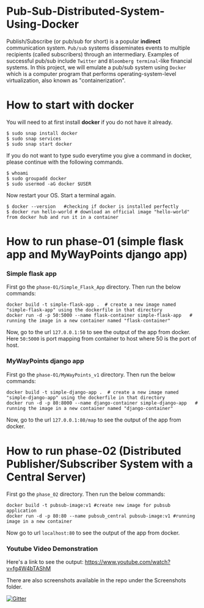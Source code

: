 # Pub-Sub-Distributed-System-Using-Docker

Publish/Subscribe (or pub/sub for short) is a popular **indirect** communication system. `Pub/sub` systems disseminates events to multiple recipients (called subscribers) through an intermediary. Examples of successful pub/sub include `Twitter` and `Bloomberg terminal`-like financial systems. In this project, we will emulate a pub/sub system using `Docker` which is a computer program that performs operating-system-level virtualization, also known as "containerization".

# How to start with docker

You will need to at first install **docker** if you do not have it already.

```
$ sudo snap install docker
$ sudo snap services
$ sudo snap start docker

```
If you do not want to type sudo everytime you give a command in docker, please continue with the following commands.

```
$ whoami
$ sudo groupadd docker
$ sudo usermod -aG docker $USER

```
Now restart your OS. Start a terminal again.

```
$ docker --version   #checking if docker is installed perfectly
$ docker run hello-world # download an official image "hello-world" from docker hub and run it in a container

```

# How to run phase-01 (simple flask app and MyWayPoints django app)

###  Simple flask app

First go the `phase-01/Simple_Flask_App` directory. Then run the below commands:

```
docker build -t simple-flask-app .  # create a new image named "simple-flask-app" using the dockerfile in that directory
docker run -d -p 50:5000 --name flask-container simple-flask-app   # running the image in a new container named "flask-container"
```
Now, go to the url `127.0.0.1:50` to see the output of the app from docker. Here `50:5000` is port mapping from container to host where 50 is the port of host.


###  MyWayPoints django app

First go the `phase-01/MyWayPoints_v1` directory. Then run the below commands:

```
docker build -t simple-django-app .  # create a new image named "simple-django-app" using the dockerfile in that directory
docker run -d -p 80:8000 --name django-container simple-django-app   # running the image in a new container named "django-container"
```
Now, go to the url `127.0.0.1:80/map` to see the output of the app from docker. 

# How to run phase-02 (Distributed Publisher/Subscriber System with a Central Server)

First go the `phase_02` directory. Then run the below commands:

```
docker build -t pubsub-image:v1 #create new image for pubsub application
docker run -d -p 80:80 --name pubsub_central pubsub-image:v1 #running image in a new container
```
Now go to url `localhost:80` to see the output of the app from docker.

### Youtube Video Demonstration

Here's a link to see the output: https://www.youtube.com/watch?v=fg4W4bTAShM

There are also screenshots available in the repo under the Screenshots folder.


[![Gitter](https://badges.gitter.im/Join%20Chat.svg)](https://gitter.im/Pub-Sub-Distributed-System-Using-Docker/Lobby?utm_source=badge&utm_medium=badge&utm_campaign=pr-badge&utm_content=badge)
